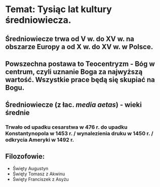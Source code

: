 # Temat: Tysiąc lat kultury średniowiecza.
## Średniowiecze trwa od V w. do XV w. na obszarze Europy a od X w. do XV w. w Polsce.
## Powszechna postawa to Teocentryzm - Bóg w centrum, czyli  uznanie Boga za najwyższą wartość. Wszystkie prace będą się skupiać na Bogu.
## Średniowiecze (z łac. *media aetas*) - wieki średnie
### Trwało od upadku cesarstwa w 476 r. do upadku Konstantynopola w 1453 r. / wynalezienia druku w 1450 r. / odkrycia Ameryki w 1492 r.
## Filozofowie:
- Święty Augustyn
- Święty Tomasz z Akwinu
- Święty Franciszek z Asyżu
